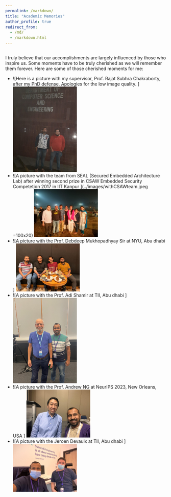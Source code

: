 ```yaml
---
permalink: /markdown/
title: "Academic Memories"
author_profile: true
redirect_from: 
  - /md/
  - /markdown.html
---
```


## 
I truly believe that our accomplishments are largely influenced by those who inspire us. Some moments have to be truly cherished as we will remember them forever. Here are some of those  cherished moments for me:


* ![Here is a picture with my supervisor, Prof. Rajat Subhra Chakraborty, after my PhD defense. Apologies for the low image quality. ] <img src="../images/AfterDefenseMoment.jpeg" width="200">
* ![A picture with the team from SEAL (Secured Embedded Architecture Lab) after winning second prize in CSAW Embedded Security Competetion 2017 in IIT Kanpur ](../images/withCSAWteam.jpeg =100x20) <img src="../images/withCSAWteam.jpeg" width="200">
* ![A picture with the Prof. Debdeep Mukhopadhyay Sir at NYU, Abu dhabi ] <img src="../images/WithDMSir_NYU.jpeg" width="200">
* ![A picture with the Prof. Adi Shamir at TII, Abu dhabi ] <img src="../images/WithAdiShamir.png" width="200">
* ![A picture with the Prof. Andrew NG  at NeurIPS 2023, New Orleans, USA ] <img src="../images/WithAndrewNG.jpeg" width="200">
* ![A picture with the Jeroen Devaulx  at TII, Abu dhabi ] <img src="../images/WithJeroenDevalaux.jpeg" width="200">
  